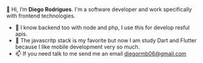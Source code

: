 👋 Hi, I’m **Diego Rodrigues**. I'm a software developer and work specifically with frontend technologies.
- 👀 I know backend too with node and php, I use this for develop resful apis.
- 🌱 The javascritp stack is my favorite but now I am study Dart and Flutter because I like mobile development very so much.
- 📫 If you need talk to me send me an email diegormb06@gmail.com
